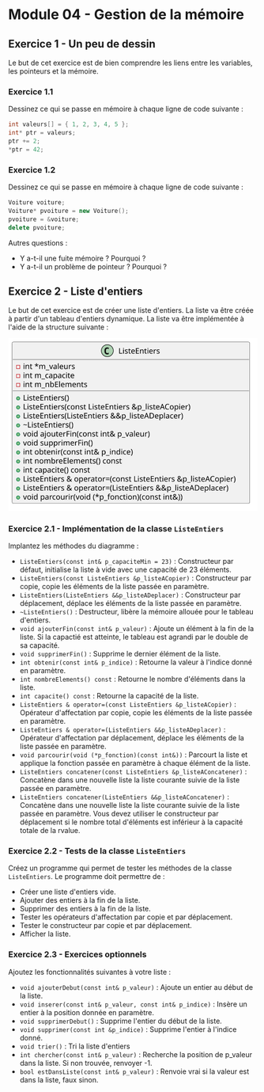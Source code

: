 # Module 04 - Gestion de la mémoire

## Exercice 1 - Un peu de dessin

Le but de cet exercice est de bien comprendre les liens entre les variables, les pointeurs et la mémoire.

### Exercice 1.1

Dessinez ce qui se passe en mémoire à chaque ligne de code suivante :

```cpp
int valeurs[] = { 1, 2, 3, 4, 5 };
int* ptr = valeurs;
ptr += 2;
*ptr = 42;
```

### Exercice 1.2

Dessinez ce qui se passe en mémoire à chaque ligne de code suivante :

```cpp
Voiture voiture;
Voiture* pvoiture = new Voiture();
pvoiture = &voiture;
delete pvoiture;
```

Autres questions :

- Y a-t-il une fuite mémoire ? Pourquoi ?
- Y a-t-il un problème de pointeur ? Pourquoi ?

## Exercice 2 - Liste d'entiers

Le but de cet exercice est de créer une liste d'entiers. La liste va être créée à partir d'un tableau d'entiers dynamique. La liste va être implémentée à l'aide de la structure suivante :

![Liste](../images/Module04_GestionMemoire/diag/listeEntiers/listeEntiers.svg)

### Exercice 2.1 - Implémentation de la classe `ListeEntiers`

Implantez les méthodes du diagramme :

- `ListeEntiers(const int& p_capaciteMin = 23)` : Constructeur par défaut, initialise la liste à vide avec une capacité de 23 éléments.
- `ListeEntiers(const ListeEntiers &p_listeACopier)` : Constructeur par copie, copie les éléments de la liste passée en paramètre.
- `ListeEntiers(ListeEntiers &&p_listeADeplacer)` : Constructeur par déplacement, déplace les éléments de la liste passée en paramètre.
- `~ListeEntiers()` : Destructeur, libère la mémoire allouée pour le tableau d'entiers.
- `void ajouterFin(const int& p_valeur)` : Ajoute un élément à la fin de la liste. Si la capactié est atteinte, le tableau est agrandi par le double de sa capacité.
- `void supprimerFin()` : Supprime le dernier élément de la liste.
- `int obtenir(const int& p_indice)` : Retourne la valeur à l'indice donné en paramètre.
- `int nombreElements() const` : Retourne le nombre d'éléments dans la liste.
- `int capacite() const` : Retourne la capacité de la liste.
- `ListeEntiers & operator=(const ListeEntiers &p_listeACopier)` : Opérateur d'affectation par copie, copie les éléments de la liste passée en paramètre.
- `ListeEntiers & operator=(ListeEntiers &&p_listeADeplacer)` : Opérateur d'affectation par déplacement, déplace les éléments de la liste passée en paramètre.
- `void parcourir(void (*p_fonction)(const int&))` : Parcourt la liste et applique la fonction passée en paramètre à chaque élément de la liste.
- `ListeEntiers concatener(const ListeEntiers &p_listeAConcatener)` : Concatène dans une nouvelle liste la liste courante suivie de la liste passée en paramètre.
- `ListeEntiers concatener(ListeEntiers &&p_listeAConcatener)` : Concatène dans une nouvelle liste la liste courante suivie de la liste passée en paramètre. Vous devez utiliser le constructeur par déplacement si le nombre total d'éléments est inférieur à la capacité totale de la rvalue.

### Exercice 2.2 - Tests de la classe `ListeEntiers`

Créez un programme qui permet de tester les méthodes de la classe `ListeEntiers`. Le programme doit permettre de :

- Créer une liste d'entiers vide.
- Ajouter des entiers à la fin de la liste.
- Supprimer des entiers à la fin de la liste.
- Tester les opérateurs d'affectation par copie et par déplacement.
- Tester le constructeur par copie et par déplacement.
- Afficher la liste.

### Exercice 2.3 - Exercices optionnels

Ajoutez les fonctionnalités suivantes à votre liste :

- `void ajouterDebut(const int& p_valeur)` : Ajoute un entier au début de la liste.
- `void inserer(const int& p_valeur, const int& p_indice)` : Insère un entier à la position donnée en paramètre.
- `void supprimerDebut()` : Supprime l'entier du début de la liste.
- `void supprimer(const int &p_indice)` : Supprime l'entier à l'indice donné.
- `void trier()` : Tri la liste d'entiers
- `int chercher(const int& p_valeur)` : Recherche la position de p_valeur dans la liste. Si non trouvée, renvoyer -1.
- `bool estDansListe(const int& p_valeur)` : Renvoie vrai si la valeur est dans la liste, faux sinon.
